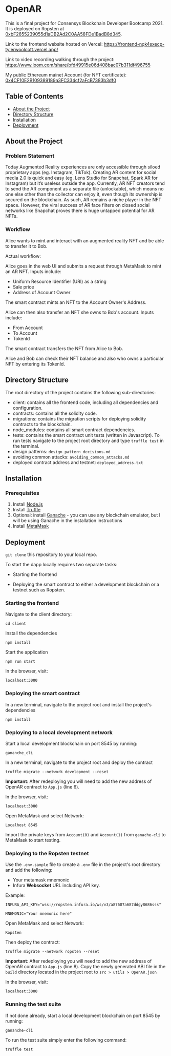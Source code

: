 # OpenAR

This is a final project for Consensys Blockchain Developer Bootcamp 2021. It is deployed on Ropsten at [0xbF2655239055d1aDB2Ad2C0AA58FDe1BadB8d345](https://ropsten.etherscan.io/address/0xbF2655239055d1aDB2Ad2C0AA58FDe1BadB8d345).

Link to the frontend website hosted on Vercel: 
https://frontend-nqk4sxecp-tylerwoolcott.vercel.app/

Link to video recording walking through the project: 
https://www.loom.com/share/bfd49915e06d408bac07b311df496755

My public Ethereum mainet Account (for NFT certificate): [0x4CF10E2B109389189a3FC334cf2aFcB7383b3df0](https://etherscan.io/address/0x4CF10E2B109389189a3FC334cf2aFcB7383b3df0)

## Table of Contents

- [About the Project](#about-the-project)
- [Directory Structure](#directory-structure)
- [Installation](#installation)
- [Deployment](#deployment)

## About the Project

### Problem Statement

Today Augmented Reality experiences are only accessible through siloed proprietary apps (eg. Instagram, TikTok). Creating AR content for social media 2.0 is quick and easy (eg. Lens Studio for Snapchat, Spark AR for Instagram) but it’s useless outside the app. Currently, AR NFT creators tend to send the AR component as a separate file (unlockable), which means no one else other than the collector can enjoy it, even though its ownership is secured on the blockchain. As such, AR remains a niche player in the NFT space. However, the viral success of AR face filters on closed social networks like Snapchat proves there is huge untapped potential for AR NFTs.


### Workflow

Alice wants to mint and interact with an augmented reality NFT and be able to transfer it to Bob. 

Actual workflow:

Alice goes in the web UI and submits a request through MetaMask to mint an AR NFT. Inputs include:

- Uniform Resource Identifier (URI) as a string
- Sale price 
- Address of Account Owner 

The smart contract mints an NFT to the Account Owner's Address.

Alice can then also transfer an NFT she owns to Bob's account. Inputs include: 

- From Account
- To Account
- TokenId

The smart contract transfers the NFT from Alice to Bob. 

Alice and Bob can check their NFT balance and also who owns a particular NFT by entering its TokenId. 

## Directory Structure

The root directory of the project contains the following sub-directories:

- client: contains all the frontend code, including all dependencies and configuration.
- contracts: contains all the solidity code. 
- migrations: contains the migration scripts for deploying solidity contracts to the blockchain.
- node_modules: contains all smart contract dependencies.
- tests: contains the smart contract unit tests (written in Javascript). To run tests navigate to the project root directory and type ``truffle test`` in the terminal.
- design patterns: `design_pattern_decisions.md` 
- avoiding common attacks: ``avoiding_common_attacks.md`` 
- deployed contract address and testnet: `deployed_address.txt` 

## Installation 

### Prerequisites

1. Install [Node.js](https://nodejs.org/en/download/)
2. Install [Truffle](https://www.trufflesuite.com/docs/truffle/getting-started/installation)
3. Optional: install [Ganache](https://www.trufflesuite.com/ganache) - you can use any blockchain emulator, but I will be using Ganache in the installation instructions
4. Install [MetaMask](https://metamask.io/)

## Deployment

``git clone`` this repository to your local repo.

To start the dapp locally requires two separate tasks:

- Starting the frontend

- Deploying the smart contract to either a development blockchain or a testnet such as Ropsten.

### Starting the frontend

Navigate to the client directory:

``cd client``

Install the dependencies

``npm install``

Start the application

``npm run start``

In the browser, visit:

``localhost:3000``

### Deploying the smart contract

In a new terminal, navigate to the project root and install the project's dependencies

``npm install``

### Deploying to a local development network

Start a local development blockchain on port 8545 by running:

``gananche_cli``

In a new terminal, navigate to the project root and deploy the contract

``truffle migrate --network development --reset`` 

**Important**: After redeploying you will need to add the new address of OpenAR contract to ``App.js`` (line 6). 

In the browser, visit:

``localhost:3000``

Open MetaMask and select Network:

``Localhost 8545`` 

Import the private keys from ``Account(0)`` and ``Account(1)`` from ``ganache-cli`` to MetaMask to start testing.

### Deploying to the Ropsten testnet
Use the ``.env.sample`` file to create a ``.env`` file in the project's root directory and add the following:

- Your metamask mnemonic
- Infura **Websocket** URL including API key.

Example:

``INFURA_API_KEY="wss://ropsten.infura.io/ws/v3/a87687a687ddgy8686sss"``

``MNEMONIC="Your mnemonic here"``

Open MetaMask and select Network:

``Ropsten`` 

Then deploy the contract:

``truffle migrate --network ropsten --reset``

**Important**: After redeploying you will need to add the new address of OpenAR contract to ``App.js`` (line 8). Copy the newly generated ABI file in the ``build`` directory located in the project root to ``src > utils > OpenAR.json``

In the browser, visit:

``localhost:3000``

### Running the test suite

If not done already, start a local development blockchain on port 8545 by running:

``gananche-cli``

To run the test suite simply enter the following command:

``truffle test``


